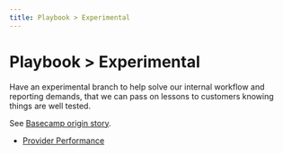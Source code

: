 ```yaml
---
title: Playbook > Experimental
---
```


# Playbook > Experimental

Have an experimental branch to help solve our internal workflow and reporting demands, that we can pass on lessons to customers knowing things are well tested.

See [Basecamp origin story](https://medium.com/@jasonfried/basecamp-the-origin-story-f509fdd725f8).

- [Provider Performance](https://bitbucket.internal.gensolve.com/projects/GPM/repos/gensolve/compare/commits?sourceBranch=refs%2Fheads%2Fhotfix%2FAGPM-6181-wik-experimental-no-merge)
